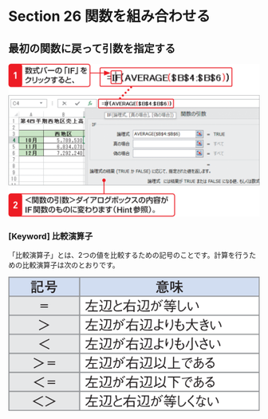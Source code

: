 # Section 26 関数を組み合わせる

## 最初の関数に戻って引数を指定する

![](001.png)

### [Keyword] 比較演算子

「比較演算子」とは、2つの値を比較するための記号のことです。計算を行うための比較演算子は次のとおりです。

![keyword](002.png)